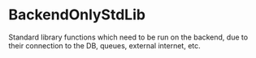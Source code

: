 # BackendOnlyStdLib

Standard library functions which need to be run on the backend,
due to their connection to the DB, queues, external internet, etc.
